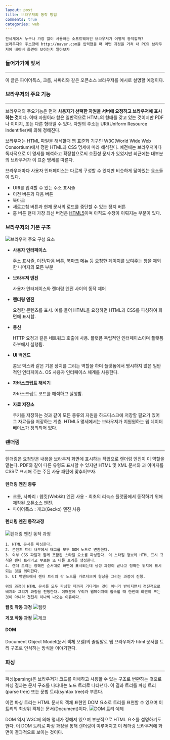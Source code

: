```yaml
---
layout: post
title: 브라우저의 동작 방법
comments: true
categories: web
---
```

```
전세계에서 누구나 가장 많이 사용하는 소프트웨어인 브라우저가 어떻게 동작할까?
브라우저의 주소창에 http://naver.com을 입력했을 때 어떤 과정을 거쳐 내 PC의 브라우저에 네이버 화면이 보이는지 알아보자
```
### 들어가기에 앞서
---
이 글은 파이어폭스, 크롬, 사파리와 같은 오픈소스 브라우저를 예시로 설명할 예정이다. 


### 브라우저의 주요 기능
---

브라우저의 주요기능은 먼저 **사용자가 선택한 자원을 서버에 요청하고 브라우저에 표시하는 것**이다. 이때 자원이라 함은 일반적으로 HTML의 형태를 갖고 있는 것이지만 PDF나 이미지, 또는 다른 형태일 수 있다. 자원의 주소는 URI(Uniform Resource Indentifier)에 의해 정해진다.

브라우저는 HTML 파일을 해석할때 웹 표준화 기구인 W3C(World Wide Web Consortium)에서 정한 HTML과 CSS 명세에 따라 해석한다.
예전에는 브라우저마다 독자적으로 이 명세를 해석하고 확장함으로써 호환성 문제가 있었지만 최근에는 대부분의 브라우저가 이 표준 명세를 따른다.

브라우저마다 사용자 인터페이스는 다르게 구성할 수 있지만 비슷하게 닮아있는 요소들이 있다. 
* URI를 입력할 수 있는 주소 표시줄
* 이전 버튼과 다음 버튼
* 북마크
* 새로고침 버튼과 현재 문서의 로드를 중단할 수 있는 정지 버튼
* 홈 버튼
현재 가장 최신 버전은 [HTML5]((https://html.spec.whatwg.org/multipage/))이며 아직도 수정이 이뤄지는 부분이 있다.

### 브라우저의 기본 구조
![브라우저 주요 구성 요소](https://d2.naver.com/content/images/2015/06/helloworld-59361-1.png)

* **사용자 인터페이스**

    주소 표시줄, 이전/다음 버튼, 북마크 메뉴 등 요청한 페이지를 보여주는 창을 제외한 나머지의 모든 부분


* **브라우저 엔진**

    사용자 인터페이스와 렌더링 엔진 사이의 동작 제어

* **렌더링 엔진**

    요청한 콘텐츠를 표시. 예를 들어 HTML을 요청하면 HTML과 CSS를 파싱하여 화면에 표시함.

* **통신**

    HTTP 요청과 같은 네트워크 호출에 사용. 플랫폼 독립적인 인터페이스이며 플랫폼 하부에서 실행됨.

* **UI 백엔드**

    콤보 박스와 같은 기본 장치를 그리는 역할을 하며 플랫폼에서 명시하지 않은 일반적인 인터페이스. 
    OS  사용자 인터페이스 체계를 사용한다.

* **자바스크립트 해석기**

    자바스크립트 코드를 해석하고 실행함.

* **자료 저장소**

    쿠키를 저장하는 것과 같이 모든 종류의 자원을 하드디스크에 저장할 필요가 있어 그 자료들을 저장하는 계층.
    HTML5 명세에서는 브라우저가 지원원하는 웹 데이터베이스가 정의되어 있다.



### 렌더링
---
렌더링은 요청받은 내용을 브라우저 화면에 표시하는 작업으로 렌더링 엔진이 이 역할을 맡는다.
PDF와 같이 다른 유형도 표시할 수 있지만 HTML 및 XML 문서와 과 이미지를 CSS로 표시해 주는 주된 사용 패턴에 맞추어보자.

#### **렌더링 엔진 종류**
* 크롬, 사파리 : 웹킷(Webkit) 엔진 사용 - 최초의 리눅스 플랫폼에서 동작하기 위해 제작된 오픈소스 엔진.
* 파이어폭스  :  게코(Gecko) 엔진 사용

#### **렌더링 엔진 동작과정**
![렌더링 엔진 동작 과정](https://d2.naver.com/content/images/2015/06/helloworld-59361-2.png)
```
1. HTML 문서를 파싱한다.
2. 콘텐츠 트리 내부에서 태그를 모두 DOM 노드로 변환한다.
3. 외부 CSS 파일과 함께 포함된 스타일 요소를 파싱한다. 이 스타일 정보와 HTML 표시 규칙은 렌더 트리라고 부르는 또 다른 트리를 생성한다.
4. 렌더 트리는 정해진 순서대로 화면에 표시되는데 생성 과정이 끝나고 정확한 위치에 표시되는 것을 의미한다.
5. UI 백엔드에서 렌더 트리의 각 노드를 가로지으며 형상을 그리는 과정이 진행.

위의 과정이 HTML 문서를 모두 파싱할 때까지 기다리는 것이 아니라 받아지면서 점진적으로 배치와 그리기 과정을 진행한다. 이때문에 우리가 웹페이지에 접속할 때 한번에 화면이 뜨는 것이 아니라 천천히 하나씩 나오는 이유이다.
```
**웹킷 작동 과정**
![웹킷](https://d2.naver.com/content/images/2015/06/helloworld-59361-3.png)

**게코 작동 과정**
![게코](https://d2.naver.com/content/images/2015/06/helloworld-59361-4.png)

#### DOM
Document Object Model(문서 객체 모델)의 줄임말로 웹 브라우저가 html 문서를 트리 구조로 인식하는 방식을 이야기한다.


### 파싱
---

파싱(parsing)은 브라우저가 코드를 이해하고 사용할 수 있는 구조로 변환하는 것으로 파싱 결과는 문서 구조를 나타내는 노드 트리로 나타낸다. 이 결과 트리를 파싱 트리(parse tree) 또는 문법 트리(syntax tree)라 부른다.

이런 파싱 트리는 HTML 문서의 객체 표현인 DOM 요소로 트리를 표현할 수 있으며 이 트리의 최상위 객체는 문서(Document)이다.
![DOM 트리 예제](https://d2.naver.com/content/images/2015/06/helloworld-59361-8.png)

DOM 역시 W3C에 의해 명세가 정해져 있으며 부분적으로 HTML 요소를 설명하기도 한다. 이 DOM 트리로 파싱 과정을 통해 렌더링이 이루어지고 이 레더링 브라우저에 화면이 결과적으로 보이는 것이다.